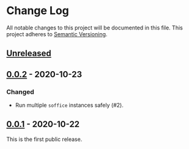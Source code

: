 # Change Log

All notable changes to this project will be documented in this file.
This project adheres to [Semantic Versioning](http://semver.org/).

## [Unreleased]

## [0.0.2] - 2020-10-23

### Changed

- Run multiple `soffice` instances safely (#2).

## [0.0.1] - 2020-10-22

This is the first public release.

[Unreleased]: https://github.com/cybozu-go/coil/compare/v0.0.2...HEAD
[0.0.2]: https://github.com/cybozu-go/coil/compare/v0.0.1...v0.0.2
[0.0.1]: https://github.com/cybozu-go/coil/compare/c9a7c609c2f3a35f2f088ee9f34fda7f45ebe53c...v0.0.1

